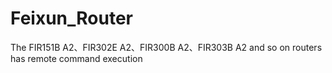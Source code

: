 # Feixun_Router

The FIR151B A2、FIR302E A2、FIR300B A2、FIR303B A2 and so on routers has remote command execution
